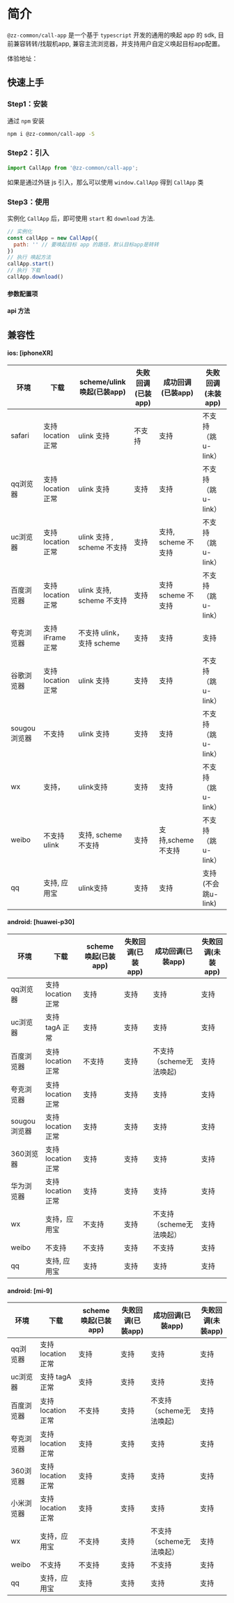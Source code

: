 # 简介
`@zz-common/call-app` 是一个基于 `typescript` 开发的通用的唤起 app 的 sdk, 目前兼容转转/找靓机app, 兼容主流浏览器，并支持用户自定义唤起目标app配置。

体验地址：

## 快速上手

### Step1：安装
通过 `npm` 安装

```bash
npm i @zz-common/call-app -S
```


### Step2：引入
```js
import CallApp from '@zz-common/call-app';
```
如果是通过外链 js 引入，那么可以使用 `window.CallApp` 得到 `CallApp` 类

###  Step3：使用

实例化 `CallApp` 后，即可使用 `start` 和 `download` 方法.

```javascript
// 实例化
const callApp = new CallApp({
  path: '' // 要唤起目标 app 的路径，默认目标app是转转
})
// 执行 唤起方法
callApp.start()
// 执行 下载
callApp.download()

```

#### 参数配置项



#### api 方法




## 兼容性

#### ios: [iphoneXR]

| 环境         | 下载               | scheme/ulink 唤起(已装app) | 失败回调(已装app) | 成功回调(已装app)   | 失败回调(未装app)   |
| ------------ | ------------------ | -------------------------- | ----------------- | ------------------- | ------------------- |
| safari       | 支持 location 正常 | ulink  支持                | 不支持            | 支持                | 不支持（跳u-link）  |
| qq浏览器     | 支持 location 正常 | ulink  支持                | 支持              | 支持                | 不支持（跳u-link）  |
| uc浏览器     | 支持 location 正常 | ulink 支持 , scheme 不支持 | 支持              | 支持, scheme 不支持 | 不支持（跳u-link）  |
| 百度浏览器   | 支持 location 正常 | ulink 支持, scheme 不支持  | 支持              | 支持 scheme 不支持  | 不支持（跳u-link）  |
| 夸克浏览器   | 支持 iFrame 正常   | 不支持 ulink，支持 scheme  | 支持              | 支持                | 支持                |
| 谷歌浏览器   | 支持 location 正常 | ulink  支持                | 支持              | 支持                | 不支持（跳u-link）  |
| sougou浏览器 | 不支持             | ulink  支持                | 支持              | 支持                | 不支持（跳u-link）  |
| wx           | 支持，             | ulink支持                  | 支持              | 支持                | 不支持（跳u-link）  |
| weibo        | 不支持	ulink       | 支持, scheme 不支持        | 支持              | 支持,scheme 不支持  | 不支持（跳u-link）  |
| qq           | 支持, 应用宝       | ulink支持                  | 支持              | 支持                | 支持 (不会跳u-link) |



#### android: [huawei-p30]

| 环境         | 下载               | scheme 唤起(已装app) | 失败回调(已装app) | 成功回调(已装app)        | 失败回调(未装app) |
| ------------ | ------------------ | -------------------------- | ----------------- | ------------------------ | ----------------- |
| qq浏览器     | 支持 location 正常 | 支持                       | 支持              | 支持                     | 支持              |
| uc浏览器     | 支持 tagA 正常     | 支持                       | 支持              | 支持                     | 支持              |
| 百度浏览器   | 支持 location 正常 | 不支持                     | 支持              | 不支持（scheme无法唤起)  | 支持              |
| 夸克浏览器   | 支持 location 正常 | 支持                       | 支持              | 支持                     | 支持              |
| sougou浏览器 | 支持 location 正常 | 支持                       | 支持              | 支持                     | 支持              |
| 360浏览器    | 支持 location 正常 | 支持                       | 支持              | 支持                     | 支持              |
| 华为浏览器   | 支持 location 正常 | 支持                       | 支持              | 支持                     | 支持              |
| wx           | 支持，应用宝       | 不支持                     | 支持              | 不支持（scheme无法唤起） | 支持              |
| weibo        | 不支持             | 不支持                     | 支持              | 不支持                   | 支持              |
| qq           | 支持, 应用宝       | 支持                       | 支持              | 支持                     | 支持              |



#### android: [mi-9]

| 环境       | 下载               | scheme 唤起(已装app) | 失败回调(已装app) | 成功回调(已装app)        | 失败回调(未装app) |
| ---------- | ------------------ | -------------------------- | ----------------- | ------------------------ | ----------------- |
| qq浏览器   | 支持 location 正常 | 支持                       | 支持              | 支持                     | 支持              |
| uc浏览器   | 支持 tagA 正常     | 支持                       | 支持              | 支持                     | 支持              |
| 百度浏览器 | 支持 location 正常 | 不支持                     | 支持              | 不支持（scheme无法唤起)  | 支持              |
| 夸克浏览器 | 支持 location 正常 | 支持                       | 支持              | 支持                     | 支持              |
| 360浏览器  | 支持 location 正常 | 支持                       | 支持              | 支持                     | 支持              |
| 小米浏览器 | 支持 location 正常 | 支持                       | 支持              | 支持                     | 支持              |
| wx         | 支持，应用宝       | 不支持                     | 支持              | 不支持（scheme无法唤起） | 支持              |
| weibo      | 不支持             | 不支持                     | 支持              | 不支持                   | 支持              |
| qq         | 支持，应用宝       | 支持                       | 支持              | 支持                     | 支持              |
